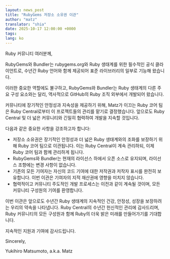 ```yaml
---
layout: news_post
title: "RubyGems 저장소 소유권 이관"
author: "matz"
translator: "shia"
date: 2025-10-17 12:00:00 +0000
tags:
lang: ko
---
```


Ruby 커뮤니티 여러분께,

RubyGems와 Bundler는 rubygems.org와 Ruby 생태계를 위한 필수적인 공식 클라이언트로, 수년간 Ruby 언어와 함께 제공되어 표준 라이브러리의 일부로 기능해 왔습니다.

이러한 중요한 역할에도 불구하고, RubyGems와 Bundler는 Ruby 생태계의 다른 주요 구성 요소와는 달리, 역사적으로 GitHub의 Ruby 조직 외부에서 개발되어 왔습니다.

커뮤니티에 장기적인 안정성과 지속성을 제공하기 위해, Matz가 이끄는 Ruby 코어 팀은 Ruby Central로부터 이 프로젝트들의 관리를 맡기로 결정했습니다. 앞으로도 Ruby Central 및 더 넓은 커뮤니티와 긴밀히 협력하여 개발을 지속할 것입니다.

다음과 같은 중요한 사항을 강조하고자 합니다:

* 저장소 소유권은 장기적인 안정성과 더 넓은 Ruby 생태계와의 조화를 보장하기 위해 Ruby 코어 팀으로 이관됩니다. 이는 Ruby Central이 계속 관리하되, 이제 Ruby 코어 팀과 함께 관리하게 됩니다.
* RubyGems와 Bundler는 현재의 라이선스 하에서 오픈 소스로 유지되며, 라이선스 조항에는 변경 사항이 없습니다.
* 기존의 모든 기여자는 자신의 코드 기여에 대한 저작권과 저작자 표시를 완전히 보유합니다. 이번 이관은 기여자의 지적 재산권에 영향을 미치지 않습니다.
* 협력적이고 커뮤니티 주도적인 개발 프로세스는 이전과 같이 계속될 것이며, 모든 커뮤니티 구성원의 기여를 환영합니다.

이번 이관은 앞으로도 수년간 Ruby 생태계의 지속적인 건강, 안정성, 성장을 보장하려는 우리의 약속을 나타냅니다. Ruby Central의 수년간 헌신적인 관리에 감사드리며, Ruby 커뮤니티의 모든 구성원과 함께 Ruby의 더욱 밝은 미래를 만들어가기를 기대합니다.

지속적인 지원과 기여에 감사드립니다.

Sincerely,

Yukihiro Matsumoto, a.k.a. Matz
